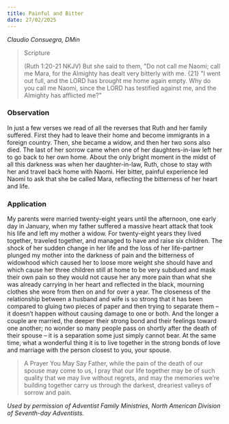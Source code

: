 ```yaml
---
title: Painful and Bitter
date: 27/02/2025
---
```


_Claudio Consuegra, DMin_

> <p>Scripture</p>
> (Ruth 1:20-21 NKJV) But she said to them, "Do not call me Naomi; call me Mara, for the Almighty has dealt very bitterly with me. {21} "I went out full, and the LORD has brought me home again empty. Why do you call me Naomi, since the LORD has testified against me, and the Almighty has afflicted me?"

### Observation

In just a few verses we read of all the reverses that Ruth and her family suffered. First they had to leave their home and become immigrants in a foreign country. Then, she became a widow, and then her two sons also died. The last of her sorrow came when one of her daughters-in-law left her to go back to her own home. About the only bright moment in the midst of all this darkness was when her daughter-in-law, Ruth, chose to stay with her and travel back home with Naomi. Her bitter, painful experience led Naomi to ask that she be called Mara, reflecting the bitterness of her heart and life.

### Application

My parents were married twenty-eight years until the afternoon, one early day in January, when my father suffered a massive heart attack that took his life and left my mother a widow. For twenty-eight years they lived together, traveled together, and managed to have and raise six children. The shock of her sudden change in her life and the loss of her life-partner plunged my mother into the darkness of pain and the bitterness of widowhood which caused her to loose more weight she should have and which cause her three children still at home to be very subdued and mask their own pain so they would not cause her any more pain than what she was already carrying in her heart and reflected in the black, mourning clothes she wore from then on and for over a year. The closeness of the relationship between a husband and wife is so strong that it has been compared to gluing two pieces of paper and then trying to separate them – it doesn’t happen without causing damage to one or both. And the longer a couple are married, the deeper their strong bond and their feelings toward one another; no wonder so many people pass on shortly after the death of their spouse – it is a separation some just simply cannot bear. At the same time, what a wonderful thing it is to live together in the strong bonds of love and marriage with the person closest to you, your spouse.

> <callout>A Prayer You May Say</callout>
> Father, while the pain of the death of our spouse may come to us, I pray that our life together may be of such quality that we may live without regrets, and may the memories we’re building together carry us through the darkest, dreariest valleys of sorrow and pain.

_Used by permission of Adventist Family Ministries, North American Division of Seventh-day Adventists._